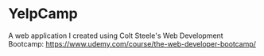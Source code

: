 # YelpCamp
A web application I created using Colt Steele's Web Development Bootcamp: https://www.udemy.com/course/the-web-developer-bootcamp/
